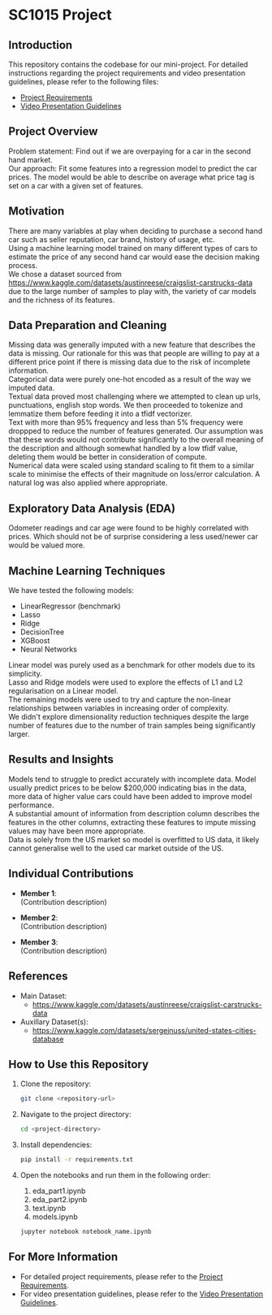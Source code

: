 # **SC1015 Project**

## **Introduction**
This repository contains the codebase for our mini-project. For detailed instructions regarding the project requirements and video presentation guidelines, please refer to the following files:
- [Project Requirements](./proj_req.md)
- [Video Presentation Guidelines](./video_req.md)

## **Project Overview**
Problem statement: Find out if we are overpaying for a car in the second hand market.\
Our approach: Fit some features into a regression model to predict the car prices. The model would be able to describe on average what price tag is set on a car with a given set of features.

## **Motivation**
There are many variables at play when deciding to purchase a second hand car such as seller reputation, car brand, history of usage, etc.\
Using a machine learning model trained on many different types of cars to estimate the price of any second hand car would ease the decision making process.\
We chose a dataset sourced from https://www.kaggle.com/datasets/austinreese/craigslist-carstrucks-data due to the large number of samples to play with, the variety of car models and the richness of its features.

## **Data Preparation and Cleaning**
Missing data was generally imputed with a new feature that describes the data is missing. Our rationale for this was that people are willing to pay at a different price point if there is missing data due to the risk of incomplete information.\
Categorical data were purely one-hot encoded as a result of the way we imputed data.\
Textual data proved most challenging where we attempted to clean up urls, punctuations, english stop words. We then proceeded to tokenize and lemmatize them before feeding it into a tfidf vectorizer.\
Text with more than 95% frequency and less than 5% frequency were droppped to reduce the number of features generated. Our assumption was that these words would not contribute significantly to the overall meaning of the description and although somewhat handled by a low tfidf value, deleting them would be better in consideration of compute.\
Numerical data were scaled using standard scaling to fit them to a similar scale to minimise the effects of their magnitude on loss/error calculation. A natural log was also applied where appropriate.

## **Exploratory Data Analysis (EDA)**
Odometer readings and car age were found to be highly correlated with prices. Which should not be of surprise considering a less used/newer car would be valued more.

## **Machine Learning Techniques**
We have tested the following models:
- LinearRegressor (benchmark)
- Lasso
- Ridge
- DecisionTree
- XGBoost
- Neural Networks

Linear model was purely used as a benchmark for other models due to its simplicity.\
Lasso and Ridge models were used to explore the effects of L1 and L2 regularisation on a Linear model.\
The remaining models were used to try and capture the non-linear relationships between variables in increasing order of complexity.\
We didn't explore dimensionality reduction techniques despite the large number of features due to the number of train samples being significantly larger.

## **Results and Insights**
Models tend to struggle to predict accurately with incomplete data. Model usually predict prices to be below $200,000 indicating bias in the data, more data of higher value cars could have been added to improve model performance.\
A substantial amount of information from description column describes the features in the other columns, extracting these features to impute missing values may have been more appropriate.\
Data is solely from the US market so model is overfitted to US data, it likely cannot generalise well to the used car market outside of the US.

## **Individual Contributions**

- **Member 1**:  
  (Contribution description)

- **Member 2**:  
  (Contribution description)

- **Member 3**:  
  (Contribution description)

## **References**
- Main Dataset: 
   - https://www.kaggle.com/datasets/austinreese/craigslist-carstrucks-data
- Auxillary Dataset(s):
   - https://www.kaggle.com/datasets/sergejnuss/united-states-cities-database 

## **How to Use this Repository**

1. Clone the repository:
   ```bash
   git clone <repository-url>
   ```

2. Navigate to the project directory:
   ```bash
   cd <project-directory>
   ```

3. Install dependencies:
   ```bash
   pip install -r requirements.txt
   ```

4. Open the notebooks and run them in the following order:
   1) eda_part1.ipynb
   2) eda_part2.ipynb
   3) text.ipynb
   4) models.ipynb
   ```bash
   jupyter notebook notebook_name.ipynb
   ```

## **For More Information**
- For detailed project requirements, please refer to the [Project Requirements](./proj_req.md).
- For video presentation guidelines, please refer to the [Video Presentation Guidelines](./video_req.md).
